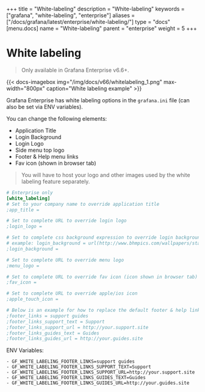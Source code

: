 +++
title = "White-labeling"
description = "White-labeling"
keywords = ["grafana", "white-labeling", "enterprise"]
aliases = ["/docs/grafana/latest/enterprise/white-labeling/"]
type = "docs"
[menu.docs]
name = "White-labeling"
parent = "enterprise"
weight = 5
+++

# White labeling

> Only available in Grafana Enterprise v6.6+.

{{< docs-imagebox img="/img/docs/v66/whitelabeling_1.png" max-width="800px" caption="White labeling example" >}}

Grafana Enterprise has white labeling options in the `grafana.ini` file (can also be set via ENV variables).

You can change the following elements:

- Application Title
- Login Background
- Login Logo
- Side menu top logo
- Footer & Help menu links
- Fav icon (shown in browser tab)

> You will have to host your logo and other images used by the white labeling feature separately.

```ini
# Enterprise only
[white_labeling]
# Set to your company name to override application title
;app_title =

# Set to complete URL to override login logo
;login_logo =

# Set to complete css background expression to override login background
# example: login_background = url(http://www.bhmpics.com/wallpapers/starfield-1920x1080.jpg)
;login_background =

# Set to complete URL to override menu logo
;menu_logo =

# Set to complete URL to override fav icon (icon shown in browser tab)
;fav_icon =

# Set to complete URL to override apple/ios icon
;apple_touch_icon =

# Below is an example for how to replace the default footer & help links with 2 custom links
;footer_links = support guides
;footer_links_support_text = Support
;footer_links_support_url = http://your.support.site
;footer_links_guides_text = Guides
;footer_links_guides_url = http://your.guides.site
```


ENV Variables:
```
- GF_WHITE_LABELING_FOOTER_LINKS=support guides
- GF_WHITE_LABELING_FOOTER_LINKS_SUPPORT_TEXT=Support
- GF_WHITE_LABELING_FOOTER_LINKS_SUPPORT_URL=http://your.support.site
- GF_WHITE_LABELING_FOOTER_LINKS_GUIDES_TEXT=Guides
- GF_WHITE_LABELING_FOOTER_LINKS_GUIDES_URL=http://your.guides.site 
```

